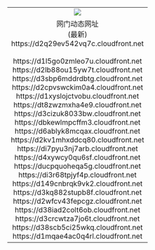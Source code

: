 ﻿<table>
  <tr></tr>
  <tr><td colspan=2 align=center><img src="https://d2q29ev542vq7c.cloudfront.net/Up/oGate.jpg" /></td></tr>
  <tr><td colspan=2 align=center>网门动态网址<br/>(最新)
<br>https://d2q29ev542vq7c.cloudfront.net
<br/>
<br>https://d1l5go0zmleo7u.cloudfront.net
<br>https://d2lb88ou15yw7t.cloudfront.net
<br>https://d3sbp6mddrdbtg.cloudfront.net
<br>https://d2cpvswckim0a4.cloudfront.net
<br>https://d1xyslojctvobu.cloudfront.net
<br>https://dt8zwzmxha4e9.cloudfront.net
<br>https://d3cizuk8033bw.cloudfront.net
<br>https://dbkewlmpcffm3.cloudfront.net
<br>https://d6ablyk8mcqax.cloudfront.net
<br>https://d2kv1mhxddcq80.cloudfront.net
<br>https://di7pyu3nj7arb.cloudfront.net
<br>https://d4xywcy0qu6sf.cloudfront.net
<br>https://ducpquoheqa5g.cloudfront.net
<br>https://di3r68tpjyf4p.cloudfront.net
<br>https://d149cnbrqk9vk2.cloudfront.net
<br>https://d3kq882stupb8f.cloudfront.net
<br>https://d2wfcv43fepcgz.cloudfront.net
<br>https://d38iad2colt6ob.cloudfront.net
<br>https://d3crcwtza7jo6t.cloudfront.net
<br>https://d38scb5ci25wkq.cloudfront.net
<br>https://d1mqae4ac0q4rl.cloudfront.net
    </td>
  </tr>
</table>
